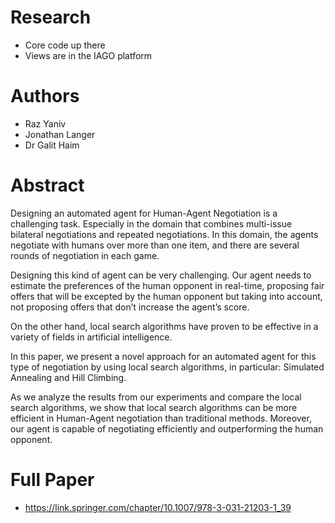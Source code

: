 # Research
- Core code up there 
- Views are in the IAGO platform 
# Authors 
- Raz Yaniv
- Jonathan Langer
- Dr Galit Haim 
# Abstract
Designing an automated agent for Human-Agent Negotiation is a challenging task. Especially in the domain that combines multi-issue bilateral negotiations and repeated negotiations. In this domain, the agents negotiate with humans over more than one item, and there are several rounds of negotiation in each game.

Designing this kind of agent can be very challenging. Our agent needs to estimate the preferences of the human opponent in real-time, proposing fair offers that will be excepted by the human opponent but taking into account, not proposing offers that don’t increase the agent’s score.

On the other hand, local search algorithms have proven to be effective in a variety of fields in artificial intelligence.

In this paper, we present a novel approach for an automated agent for this type of negotiation by using local search algorithms, in particular: Simulated Annealing and Hill Climbing.

As we analyze the results from our experiments and compare the local search algorithms, we show that local search algorithms can be more efficient in Human-Agent negotiation than traditional methods. Moreover, our agent is capable of negotiating efficiently and outperforming the human opponent.
# Full Paper
- https://link.springer.com/chapter/10.1007/978-3-031-21203-1_39
